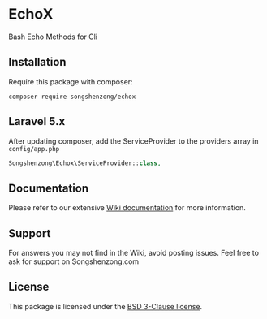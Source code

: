 # EchoX

Bash Echo Methods for Cli

## Installation

Require this package with composer:

```shell
composer require songshenzong/echox
```



## Laravel 5.x

After updating composer, add the ServiceProvider to the providers array in `config/app.php`

```php
Songshenzong\Echox\ServiceProvider::class,
```


## Documentation

Please refer to our extensive [Wiki documentation](https://github.com/songshenzong/echox/wiki) for more information.


## Support

For answers you may not find in the Wiki, avoid posting issues. Feel free to ask for support on Songshenzong.com


## License

This package is licensed under the [BSD 3-Clause license](http://opensource.org/licenses/BSD-3-Clause).
